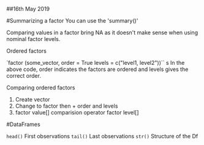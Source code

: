 ##16th May 2019

#Summarizing a factor
You can use the 'summary()'

Comparing values in a factor bring NA as it doesn't make sense when using nominal factor levels.

Ordered factors

`factor (some_vector,
      order = True
      levels = c("level1, level2"))``
s
In the above code, order indicates the factors are ordered and levels gives the correct order.

Comparing ordered factors

1. Create vector
2. Change to factor then + order and levels
3. factor value[] comparision operator factor level[]

#DataFrames

`head()` First observations
`tail()` Last observations
`str()` Structure of the Df
